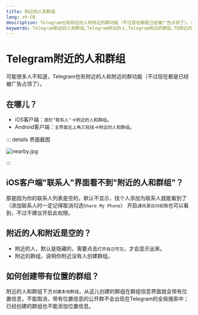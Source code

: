 ```yaml
---
title: 附近的人和群组
lang: zh-CN
description: Telegram也有附近的人和附近的群功能（不过现在都是已经被广告占领了）。本文介绍了如何开启Telegram附近的人和群组。访问TGwiki - Telegram知识库，了解更多Telegram使用技巧。
keywords: Telegram附近的人和群组,Telegram附近的人,Telegram附近的群组,TG附近的人和群组,TG附近的人,TG附近的群组,电报附近的人和群组,电报附近的人,电报附近的群组,Telegram功能,TGwiki,Telegram知识库
---
```


# Telegram附近的人和群组

可能很多人不知道，Telegram也有附近的人和附近的群功能（不过现在都是已经被广告占领了）。

## 在哪儿？

- iOS客户端：`底栏"联系人"`->`附近的人和群组`。
- Android客户端：`主界面左上角三短线`->`附近的人和群组`。

::: details 界面截图

![nearby.jpg](https://s2.loli.net/2024/01/27/5GgoVFLNHXAiM2n.jpg)

:::

## iOS客户端"联系人"界面看不到"附近的人和群组"？

那是因为你的联系人列表是空的，默认不显示，找个人添加为联系人就能看到了（添加联系人时一定记得取消勾选`Share My Phone`）
开启`通讯录访问权限`也可以看到，不过不建议开启此权限。

## 附近的人和附近是空的？

- 附近的人，默认是隐藏的，需要点击`打开自己可见`，才会显示出来。
- 附近的群组，说明你附近没有人创建群组。

## 如何创建带有位置的群组？

附近的人和群组下方`创建本地群组`，从这儿创建的群组在群组信息界面就会带有位置信息，不能取消，带有位置信息的公开群不会出现在Telegram的全局搜索中；已经创建的群组也不能添加位置信息。
